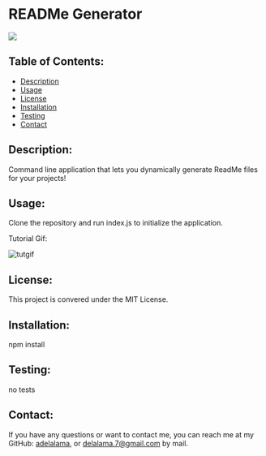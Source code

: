 # READMe Generator

![](https://img.shields.io/badge/license-MIT-blue?style=flat-square)
## Table of Contents:
* [Description](#description)
* [Usage](#usage)
* [License](#license)
* [Installation](#installation)
* [Testing](#testing)
* [Contact](#contact)


## Description:
Command line application that lets you dynamically generate ReadMe files for your projects!
## Usage:
Clone the repository and run index.js to initialize the application.

Tutorial Gif: 

![tutgif](/assets/tutorial.gif)

## License:
This project is convered under the MIT License.
## Installation:
npm install
## Testing:
no tests

## Contact:
If you have any questions or want to contact me, you can reach me at my GitHub: [adelalama](https://github.com/adelalama), or delalama.7@gmail.com by mail.